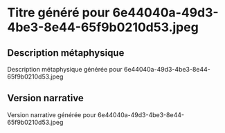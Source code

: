 # Titre généré pour 6e44040a-49d3-4be3-8e44-65f9b0210d53.jpeg

## Description métaphysique
Description métaphysique générée pour 6e44040a-49d3-4be3-8e44-65f9b0210d53.jpeg

## Version narrative
Version narrative générée pour 6e44040a-49d3-4be3-8e44-65f9b0210d53.jpeg
